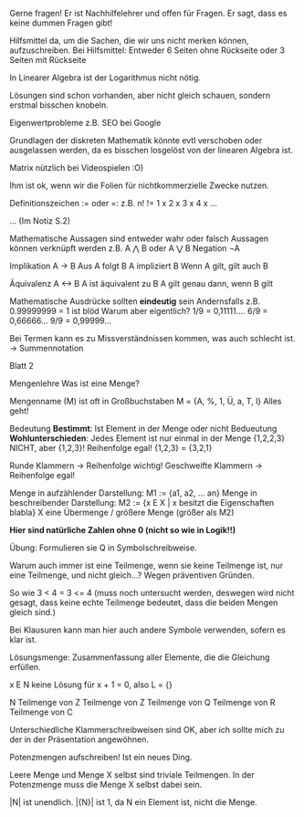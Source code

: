 Gerne fragen! Er ist Nachhilfelehrer und offen für Fragen. Er sagt, dass es keine dummen Fragen gibt!

Hilfsmittel da, um die Sachen, die wir uns nicht merken können, aufzuschreiben.
Bei Hilfsmittel: Entweder 6 Seiten ohne Rückseite oder 3 Seiten mit Rückseite

In Linearer Algebra ist der Logarithmus nicht nötig.

Lösungen sind schon vorhanden, aber nicht gleich schauen, sondern erstmal bisschen knobeln.

Eigenwertprobleme z.B. SEO bei Google

Grundlagen der diskreten Mathematik könnte evtl verschoben oder ausgelassen werden, da es bisschen losgelöst von der linearen Algebra ist.

Matrix nützlich bei Videospielen :O)

Ihm ist ok, wenn wir die Folien für nichtkommerzielle Zwecke nutzen.

Definitionszeichen 
:= oder =:
z.B. n! != 1 x 2 x 3 x 4 x ...

... (Im Notiz S.2)

Mathematische Aussagen sind entweder wahr oder falsch
Aussagen können verknüpft werden
z.B. A ⋀ B oder A ⋁ B
Negation ¬A

Implikation A -> B
Aus A folgt B
A impliziert B
Wenn A gilt, gilt auch B

Äquivalenz A <-> B
A ist äquivalent zu B
A gilt genau dann, wenn B gilt

Mathematische Ausdrücke sollten **eindeutig** sein
Andernsfalls z.B. 0.99999999 = 1 ist blöd
Warum aber eigentlich?
1/9 = 0,11111....
6/9 = 0,66666...
9/9 = 0,99999...

Bei Termen kann es zu Missverständnissen kommen, was auch schlecht ist.
-> Summennotation

Blatt 2

Mengenlehre
Was ist eine Menge?

Mengenname (M) ist oft in Großbuchstaben
M = {A, %, 1, Ü, a, T, l}
Alles geht!

Bedeutung **Bestimmt**: Ist Element in der Menge oder nicht
Bedueutung **Wohlunterschieden**: Jedes Element ist nur einmal in der Menge
{1,2,2,3} NICHT, aber {1,2,3}!
Reihenfolge egal!
{1,2,3} = {3,2,1}

Runde Klammern -> Reihenfolge wichtig!
Geschweifte Klammern -> Reihenfolge egal!

Menge in aufzählender Darstellung:
M1 := {a1, a2, ... an}
Menge in beschreibender Darstellung:
M2 := {x E X | x besitzt die Eigenschaften blabla}
X eine Übermenge / größere Menge (größer als M2)

**Hier sind natürliche Zahlen ohne 0 (nicht so wie in Logik!!)**

Übung: Formulieren sie Q in Symbolschreibweise.

Warum auch immer ist eine Teilmenge, wenn sie keine Teilmenge ist, nur eine Teilmenge, und nicht gleich...? Wegen präventiven Gründen.

So wie 3 < 4 = 3 <= 4
(muss noch untersucht werden, deswegen wird nicht gesagt, dass keine echte Teilmenge bedeutet, dass die beiden Mengen gleich sind.)

Bei Klausuren kann man hier auch andere Symbole verwenden, sofern es klar ist.

Lösungsmenge: Zusammenfassung aller Elemente, die die Gleichung erfüllen.

x E N keine Lösung für x + 1 = 0, also L = {}

N Teilmenge von Z Teilmenge von Z Teilmenge von Q Teilmenge von R Teilmenge von C

Unterschiedliche Klammerschreibweisen sind OK, aber ich sollte mich zu der in der Präsentation angewöhnen.

Potenzmengen aufschreiben! Ist ein neues Ding.

Leere Menge und Menge X selbst sind triviale Teilmengen.
In der Potenzmenge muss die Menge X selbst dabei sein.

|N| ist unendlich.
|{N}| ist 1, da N ein Element ist, nicht die Menge.